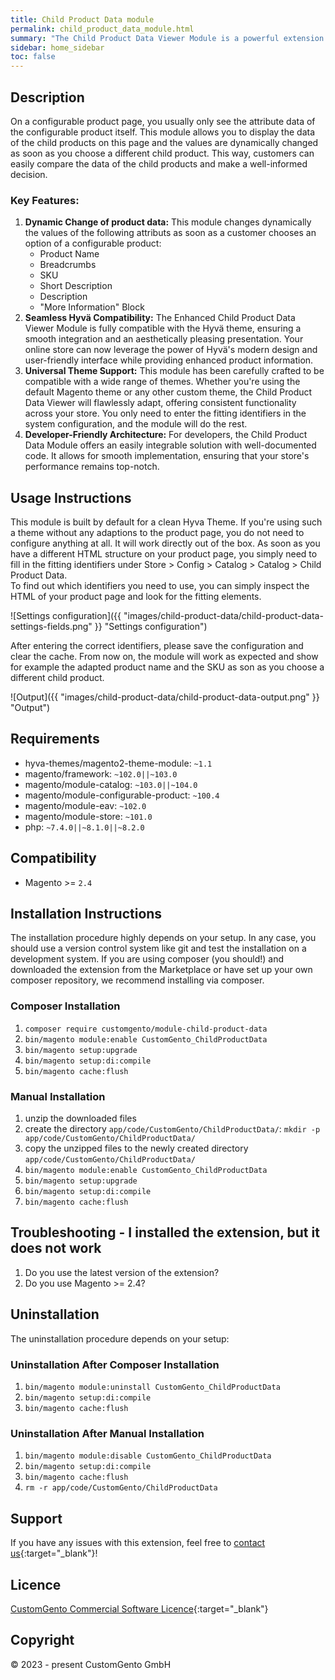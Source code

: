 ```yaml
---
title: Child Product Data module
permalink: child_product_data_module.html
summary: "The Child Product Data Viewer Module is a powerful extension for Magento, designed to enhance the user experience and provide customers with detailed information about products. With this module installed, customers can directly access the data of child products associated to a configurable product."
sidebar: home_sidebar
toc: false
---
```


## Description

On a configurable product page, you usually only see the attribute data of the configurable product itself. This module allows you to display the data of the child products on this page and the values are dynamically changed as soon as you choose a different child product. This way, customers can easily compare the data of the child products and make a well-informed decision.

### Key Features:

1. **Dynamic Change of product data:** This module changes dynamically the values of the following attributs as soon as a customer chooses an option of a configurable product:
   - Product Name
   - Breadcrumbs
   - SKU
   - Short Description
   - Description
   - "More Information" Block
2. **Seamless Hyv&auml; Compatibility:** The Enhanced Child Product Data Viewer Module is fully compatible with the Hyv&auml; theme, ensuring a smooth integration and an aesthetically pleasing presentation. Your online store can now leverage the power of Hyv&auml;'s modern design and user-friendly interface while providing enhanced product information.
3. **Universal Theme Support:** This module has been carefully crafted to be compatible with a wide range of themes. Whether you're using the default Magento theme or any other custom theme, the Child Product Data Viewer will flawlessly adapt, offering consistent functionality across your store. You only need to enter the fitting identifiers in the system configuration, and the module will do the rest.
4. **Developer-Friendly Architecture:** For developers, the Child Product Data Module offers an easily integrable solution with well-documented code. It allows for smooth implementation, ensuring that your store's performance remains top-notch.

## Usage Instructions
This module is built by default for a clean Hyva Theme. 
If you're using such a theme without any adaptions to the product page, you do not need to configure anything at all. 
It will work directly out of the box. 
As soon as you have a different HTML structure on your product page, you simply need to fill in the fitting identifiers under Store > Config > Catalog > Catalog > Child Product Data.  
To find out which identifiers you need to use, you can simply inspect the HTML of your product page and look for the fitting elements.

![Settings configuration]({{ "images/child-product-data/child-product-data-settings-fields.png" }} "Settings configuration")

After entering the correct identifiers, please save the configuration and clear the cache. From now on, the module will work as expected and show for example the adapted product name and the SKU as son as you choose a different child product.

![Output]({{ "images/child-product-data/child-product-data-output.png" }} "Output")

## Requirements
- hyva-themes/magento2-theme-module: `~1.1`
- magento/framework: `~102.0||~103.0`
- magento/module-catalog: `~103.0||~104.0`
- magento/module-configurable-product: `~100.4`
- magento/module-eav: `~102.0`
- magento/module-store: `~101.0`
- php: `~7.4.0||~8.1.0||~8.2.0`

## Compatibility
- Magento >= `2.4`

## Installation Instructions
The installation procedure highly depends on your setup. In any case, you should use a version control system like git and test the installation on a development system.
If you are using composer (you should!) and downloaded the extension from the Marketplace or have set up your own composer repository, we recommend installing via composer.

### Composer Installation
1. `composer require customgento/module-child-product-data`
2. `bin/magento module:enable CustomGento_ChildProductData`
3. `bin/magento setup:upgrade`
4. `bin/magento setup:di:compile`
5. `bin/magento cache:flush`

### Manual Installation
1. unzip the downloaded files
2. create the directory `app/code/CustomGento/ChildProductData/`: `mkdir -p app/code/CustomGento/ChildProductData/`
3. copy the unzipped files to the newly created directory `app/code/CustomGento/ChildProductData/`
4. `bin/magento module:enable CustomGento_ChildProductData`
5. `bin/magento setup:upgrade`
6. `bin/magento setup:di:compile`
7. `bin/magento cache:flush`

## Troubleshooting - I installed the extension, but it does not work
1. Do you use the latest version of the extension?
2. Do you use Magento >= 2.4?

## Uninstallation
The uninstallation procedure depends on your setup:

### Uninstallation After Composer Installation
1. `bin/magento module:uninstall CustomGento_ChildProductData`
2. `bin/magento setup:di:compile`
3. `bin/magento cache:flush`

### Uninstallation After Manual Installation
1. `bin/magento module:disable CustomGento_ChildProductData`
2. `bin/magento setup:di:compile`
3. `bin/magento cache:flush`
4. `rm -r app/code/CustomGento/ChildProductData`

## Support
If you have any issues with this extension, feel free to [contact us](https://www.customgento.com/){:target="_blank"}!

## Licence
[CustomGento Commercial Software Licence](https://www.customgento.com/license){:target="_blank"}

## Copyright
&copy; 2023 - present CustomGento GmbH

